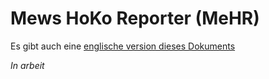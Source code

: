 # Mews HoKo Reporter (MeHR)

Es gibt auch eine [englische version dieses Dokuments](README.md) 

*In arbeit*